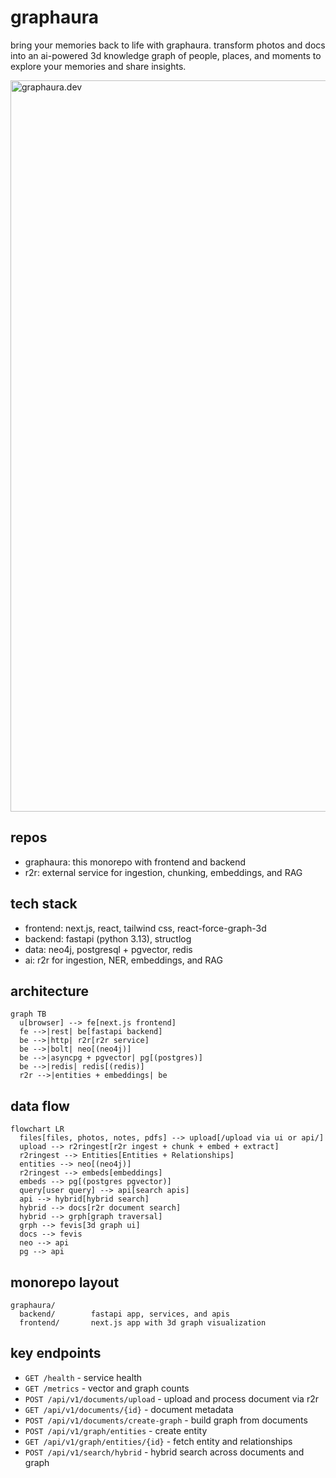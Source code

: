 # graphaura

bring your memories back to life with graphaura. transform photos and docs into an ai-powered 3d knowledge graph of people, places, and moments to explore your memories and share insights.


<img width="1705" height="1170" alt="graphaura.dev" src="https://github.com/user-attachments/assets/4ac6691d-14dd-4a4e-893e-956cff0e8063" />

## repos

- graphaura: this monorepo with frontend and backend
- r2r: external service for ingestion, chunking, embeddings, and RAG

## tech stack

- frontend: next.js, react, tailwind css, react-force-graph-3d
- backend: fastapi (python 3.13), structlog
- data: neo4j, postgresql + pgvector, redis
- ai: r2r for ingestion, NER, embeddings, and RAG

## architecture

```mermaid
graph TB
  u[browser] --> fe[next.js frontend]
  fe -->|rest| be[fastapi backend]
  be -->|http| r2r[r2r service]
  be -->|bolt| neo[(neo4j)]
  be -->|asyncpg + pgvector| pg[(postgres)]
  be -->|redis| redis[(redis)]
  r2r -->|entities + embeddings| be
```

## data flow

```mermaid
flowchart LR
  files[files, photos, notes, pdfs] --> upload[/upload via ui or api/]
  upload --> r2ringest[r2r ingest + chunk + embed + extract]
  r2ringest --> Entities[Entities + Relationships]
  entities --> neo[(neo4j)]
  r2ringest --> embeds[embeddings]
  embeds --> pg[(postgres pgvector)]
  query[user query] --> api[search apis]
  api --> hybrid[hybrid search]
  hybrid --> docs[r2r document search]
  hybrid --> grph[graph traversal]
  grph --> fevis[3d graph ui]
  docs --> fevis
  neo --> api
  pg --> api
```



## monorepo layout

```text
graphaura/
  backend/        fastapi app, services, and apis
  frontend/       next.js app with 3d graph visualization
```

## key endpoints

- `GET /health` - service health
- `GET /metrics` - vector and graph counts
- `POST /api/v1/documents/upload` - upload and process document via r2r
- `GET /api/v1/documents/{id}` - document metadata
- `POST /api/v1/documents/create-graph` - build graph from documents
- `POST /api/v1/graph/entities` - create entity
- `GET /api/v1/graph/entities/{id}` - fetch entity and relationships
- `POST /api/v1/search/hybrid` - hybrid search across documents and graph
